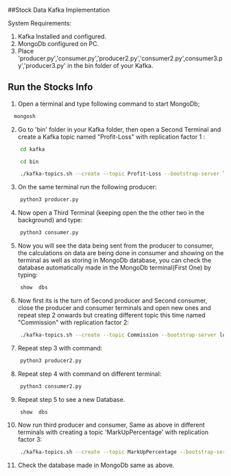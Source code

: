 
##Stock Data Kafka Implementation

System Requirements:
1. Kafka Installed and configured.
2. MongoDb configured on PC.
3. Place 'producer.py','consumer.py','producer2.py','consumer2.py',consumer3.py','producer3.py' in the bin folder of your Kafka.


## Run the Stocks Info

1. Open a terminal and type following command to start MongoDb;

```bash
  mongosh
```

2. Go to 'bin' folder in your Kafka folder, then open a Second Terminal and create a Kafka topic named "Profit-Loss" with replication factor 1 :
```bash
    cd kafka
```
```bash
    cd bin
```

```bash
    ./kafka-topics.sh --create --topic Profit-Loss --bootstrap-server localhost:9092 --partitions 3 --replication-factor 1
```
3. On the same terminal run the following producer:
```bash
    python3 producer.py
```
4. Now open a Third Terminal (keeping open the the other two in the background) and type:
```bash
    python3 consumer.py
```
5. Now you will see the data being sent from the producer to consumer, the calculations on data are being done in consumer and showing on the terminal as well as storing in MongoDb database, you can check the database automatically made in the MongoDb terminal(First One) by typing:
```bash
    show  dbs
```
6. Now first its is the turn of Second producer and Second consumer, close the producer and consumer terminals and open new ones and repeat step 2 onwards but creating different topic this time named "Commission" with replication factor 2:
```bash
    ./kafka-topics.sh --create --topic Commission --bootstrap-server localhost:9092 --partitions 3 --replication-factor 2
```
7. Repeat step 3 with command:
```bash
    python3 producer2.py
```
8. Repeat step 4 with command on different terminal:
```bash
    python3 consumer2.py
```
9. Repeat step 5 to see a new Database.
```bash
    show  dbs
```
10. Now run third producer and consumer, Same as above in different terminals with creating a topic 'MarkUpPercentage' with replication factor 3:
```bash
    ./kafka-topics.sh --create --topic MarkUpPercentage --bootstrap-server localhost:9092 --partitions 3 --replication-factor 3
```
11. Check the database made in MongoDb same as above.






